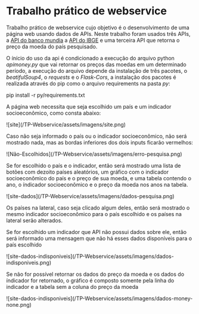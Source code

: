 # Trabalho prático de webservice
<p>Trabalho prático de webservice cujo objetivo é o desenvolvimento de uma página web usando dados de APIs. Neste trabalho foram usados três APIs, a <a href="https://datahelpdesk.worldbank.org/knowledgebase/topics/125589-developer-information">API do banco mundia</a> a <a href="https://servicodados.ibge.gov.br/api/docs/paises">API do IBGE</a> e uma terceira API que retorna o preço da moeda do país pesquisado.</p>
<p>O ínício do uso da api é condicionado a execução do arquivo python <i>apimoney.py</i> que vai retornar os preços das moedas em um determinado período, a execução do arquivo depende da instalação de três pacotes, o <i>beatifulSoup4</i>, o <i>requests</i> e o <i>Flask-Cors</i>, a instalação dos pacotes é realizada através do pip como o arquivo requirements na pasta <i>py</i>:</p>
<p>pip install -r py/requirements.txt</p>
<p>A página web necessita que seja escolhido um país e um indicador socioeconômico, como consta abaixo:</p>
![site](/TP-Webservice/assets/imagens/site.png)
<p>Caso não seja informado o país ou o indicador socioeconômico, não será mostrado nada, mas as bordas inferiores dos dois inputs ficarão vermelhos:</p>
![Não-Escolhidos](/TP-Webservice/assets/imagens/erro-pesquisa.png)
<p>Se for escolhido o país e o indicador, então será mostrado uma lista de botões com dezoito países aleatórios, um gráfico com o indicador socioeconômico do país e o preço de sua moeda, e uma tabela contendo o ano, o índicador socioeconômico e o preço da moeda nos anos na tabela.</p> 
![site-dados](/TP-Webservice/assets/imagens/dados-pesquisa.png)
<p>Os países na lateral, caso seja clicado algum deles, então será mostrado o mesmo indicador socioeconômico para o país escolhido e os países na lateral serão alterados.</p>
<p>Se for escolhido um indicador que API não possui dados sobre ele, então será informado uma mensagem que não há esses dados disponíveis para o país escolhido</p>
![site-dados-indisponiveis](/TP-Webservice/assets/imagens/dados-indisponiveis.png)
<p>Se não for possível retornar os dados do preço da moeda e os dados do índicador for retornado, o gráfico é composto somente pela linha do indicador e a tabela sem a coluna do preço da moeda</p>
![site-dados-indisponiveis](/TP-Webservice/assets/imagens/dados-money-none.png)
